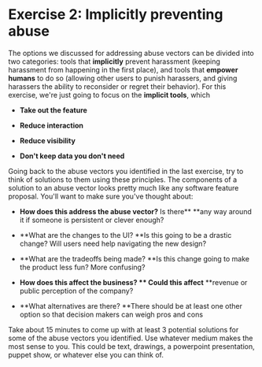 # Exercise 2: Implicitly preventing abuse

The options we discussed for addressing abuse vectors can be divided into two categories: tools that **implicitly** prevent harassment \(keeping harassment from happening in the first place\), and tools that **empower humans** to do so \(allowing other users to punish harassers, and giving harassers the ability to reconsider or regret their behavior\). For this exercise, we're just going to focus on the **implicit tools**, which

* **Take out the feature**

* **Reduce interaction**

* **Reduce visibility**

* **Don't keep data you don't need**

Going back to the abuse vectors you identified in the last exercise, try to think of solutions to them using these principles. The components of a solution to an abuse vector looks pretty much like any software feature proposal. You'll want to make sure you've thought about:

* **How does this address the abuse vector?** Is there** **any way around it if someone is persistent or clever enough?

* **What are the changes to the UI? **Is this going to be a drastic change? Will users need help navigating the new design?

* **What are the tradeoffs being made? **Is this change going to make the product less fun? More confusing?

* **How does this affect the business? ** Could this affect** **revenue or public perception of the company?

* **What alternatives are there? **There should be at least one other option so that decision makers can weigh pros and cons

Take about 15 minutes to come up with at least 3 potential solutions for some of the abuse vectors you identified. Use whatever medium makes the most sense to you. This could be text, drawings, a powerpoint presentation, puppet show, or whatever else you can think of.

